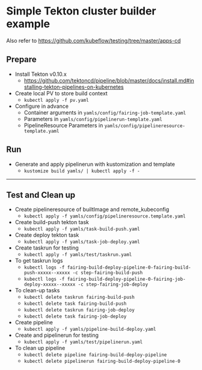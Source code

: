# Simple Tekton cluster builder example
Also refer to https://github.com/kubeflow/testing/tree/master/apps-cd

## Prepare
* Install Tekton v0.10.x
  * https://github.com/tektoncd/pipeline/blob/master/docs/install.md#installing-tekton-pipelines-on-kubernetes
* Create local PV to store build context
  * `kubectl apply -f pv.yaml`
* Configure in advance
  * Container arguments in `yamls/config/fairing-job-template.yaml`
  * Parameters in `yamls/config/pipelinerun-template.yaml`
  * PipelineResource Parameters in `yamls/config/pipelineresource-template.yaml`

## Run
* Generate and apply pipelinerun with kustomization and template
  * `kustomize build yamls/ | kubectl apply -f -`

---

## Test and Clean up
* Create pipelineresource of builtImage and remote_kubeconfig
  * `kubectl apply -f yamls/config/pipelineresource.template.yaml`
* Create build-push tekton task
  * `kubectl apply -f yamls/task-build-push.yaml`
* Create deploy tekton task
  * `kubectl apply -f yamls/task-job-deploy.yaml`
* Create taskrun for testing
  * `kubectl apply -f yamls/test/taskrun.yaml`
* To get taskrun logs
  * `kubectl logs -f fairing-build-deploy-pipeline-0-fairing-build-push-xxxxx--xxxxx -c step-fairing-build-push`
  * `kubectl logs -f fairing-build-deploy-pipeline-0-fairing-job-deploy-xxxxx--xxxxx -c step-fairing-job-deploy`
* To clean-up tasks
  * `kubectl delete taskrun fairing-build-push`
  * `kubectl delete task fairing-build-push`
  * `kubectl delete taskrun fairing-job-deploy`
  * `kubectl delete task fairing-job-deploy`
* Create pipeline
  * `kubectl apply -f yamls/pipeline-build-deploy.yaml`
* Create and pipelinerun for testing
  * `kubectl apply -f yamls/test/pipelinerun.yaml`
* To clean up pipeline
  * `kubectl delete pipeline fairing-build-deploy-pipeline`
  * `kubectl delete pipelinerun fairing-build-deploy-pipeline-0`
